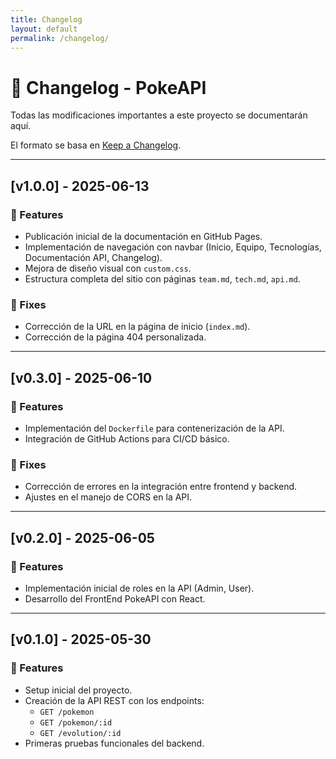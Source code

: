 ```yaml
---
title: Changelog
layout: default
permalink: /changelog/
---
```


# 📜 Changelog - PokeAPI

Todas las modificaciones importantes a este proyecto se documentarán aquí.

El formato se basa en [Keep a Changelog](https://keepachangelog.com/en/1.0.0/).

---

## [v1.0.0] - 2025-06-13

### 🎉 Features

- Publicación inicial de la documentación en GitHub Pages.
- Implementación de navegación con navbar (Inicio, Equipo, Tecnologías, Documentación API, Changelog).
- Mejora de diseño visual con `custom.css`.
- Estructura completa del sitio con páginas `team.md`, `tech.md`, `api.md`.

### 🐛 Fixes

- Corrección de la URL en la página de inicio (`index.md`).
- Corrección de la página 404 personalizada.

---

## [v0.3.0] - 2025-06-10

### 🎉 Features

- Implementación del `Dockerfile` para contenerización de la API.
- Integración de GitHub Actions para CI/CD básico.

### 🐛 Fixes

- Corrección de errores en la integración entre frontend y backend.
- Ajustes en el manejo de CORS en la API.

---

## [v0.2.0] - 2025-06-05

### 🎉 Features

- Implementación inicial de roles en la API (Admin, User).
- Desarrollo del FrontEnd PokeAPI con React.

---

## [v0.1.0] - 2025-05-30

### 🎉 Features

- Setup inicial del proyecto.
- Creación de la API REST con los endpoints:
  - `GET /pokemon`
  - `GET /pokemon/:id`
  - `GET /evolution/:id`
- Primeras pruebas funcionales del backend.
